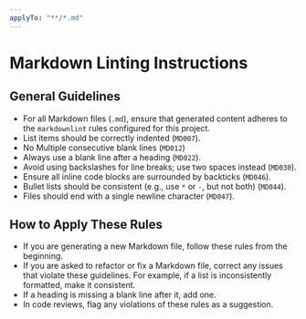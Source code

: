 ```yaml
---
applyTo: "**/*.md"
---
```


# Markdown Linting Instructions

## General Guidelines

- For all Markdown files (`.md`), ensure that generated content adheres to the `markdownlint` rules configured for this project.
- List items should be correctly indented (`MD007`).
- No Multiple consecutive blank lines (`MD012`)
- Always use a blank line after a heading (`MD022`).
- Avoid using backslashes for line breaks; use two spaces instead (`MD030`).
- Ensure all inline code blocks are surrounded by backticks (`MD046`).
- Bullet lists should be consistent (e.g., use `*` or `-`, but not both) (`MD044`).
- Files should end with a single newline character (`MD047`).

## How to Apply These Rules

- If you are generating a new Markdown file, follow these rules from the beginning.
- If you are asked to refactor or fix a Markdown file, correct any issues that violate these guidelines. For example, if a list is inconsistently formatted, make it consistent.
- If a heading is missing a blank line after it, add one.
- In code reviews, flag any violations of these rules as a suggestion.
